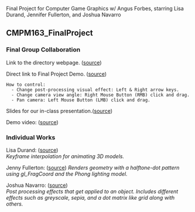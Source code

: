 Final Project for Computer Game Graphics w/ Angus Forbes, starring Lisa Durand, Jennifer Fullerton, and Joshua Navarro

## CMPM163_FinalProject


### Final Group Collaboration

Link to the directory webpage. ([source](https://jenfullerton.github.io/CMPM163_FinalProject))

Direct link to Final Project Demo. ([source](https://jenfullerton.github.io/CMPM163_FinalProject/FinalProject_Full/finalIndex.html))

    How to control:
      - Change post-processing visual effect: Left & Right arrow keys.
      - Change camera view angle: Right Mouse Button (RMB) click and drag.
      - Pan camera: Left Mouse Button (LMB) click and drag.

Slides for our in-class presentation.([source](https://docs.google.com/presentation/d/17jqcwxLjDDPo3E5A8rVEcFwYzdvr0abvMZQhG1RgUuk/edit?usp=sharing))</small>  

Demo video: ([source](https://youtu.be/TqmUfhQraVk))</small>

### Individual Works
Lisa Durand:
([source](https://jenfullerton.github.io/CMPM163_FinalProject/IndividualWork/LisasFinalProjectWork/LisasFinal/FinalProject.html))</small>  
  _Keyframe interpolation for animating 3D models._

Jenny Fullerton:
([source](https://jenfullerton.github.io/CMPM163_FinalProject/IndividualWork/JennysFinalProject/jfullertFinalTest.html))</small> 
  _Renders geometry with a halftone-dot pattern using gl_FragCoord and the Phong lighting model._

Joshua Navarro:
([source](https://jenfullerton.github.io/CMPM163_FinalProject/IndividualWork/NavarroFinalProject/FinalProject/pages/finalIndex.html))</small>  
  _Post processing effects that get applied to an object. Includes different effects such as greyscale, sepia, and a dot matrix like grid along with others._
